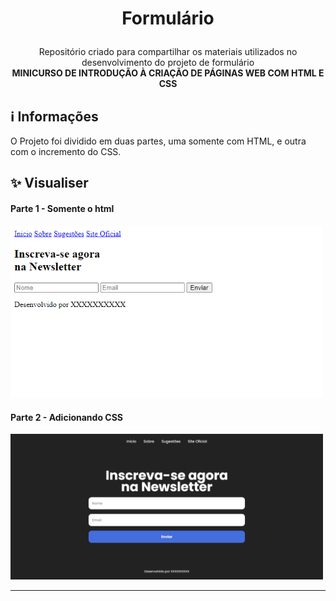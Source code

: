# <p align="center">Formulário</p>

<p align="center">
  Repositório criado para compartilhar os materiais utilizados no desenvolvimento do projeto de formulário <br>
  <strong>MINICURSO DE INTRODUÇÃO À CRIAÇÃO DE PÁGINAS WEB COM HTML E CSS</strong>
 <br>
 
## ℹ️ Informações
O Projeto foi dividido em duas partes, uma somente com HTML, e outra com o incremento do CSS.

## ✨ Visualiser

<h4> Parte 1 - Somente o html</h4>
<a href="http://workshopcti-p1.vercel.app">
  <img src="https://raw.githubusercontent.com/antonioscn/workshopCTI/main/imgs/projeto1.png" width="500"/>
</a>

 <h4> Parte 2 - Adicionando CSS</h4>
 <a href="http://workshopcti-p2.vercel.app">
 <img src="https://raw.githubusercontent.com/antonioscn/workshopCTI/main/imgs/projeto2.png" width="500"/>
 </a>

---
